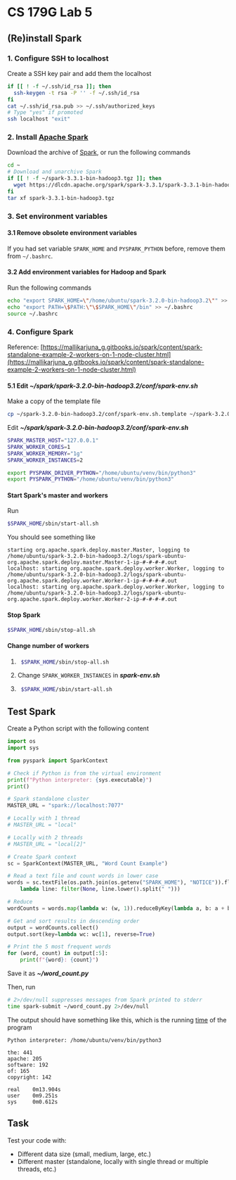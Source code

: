 



# CS 179G Lab 5

## (Re)install Spark

### 1. Configure SSH to localhost
Create a SSH key pair and add them the localhost 
```bash
if [[ ! -f ~/.ssh/id_rsa ]]; then
  ssh-keygen -t rsa -P '' -f ~/.ssh/id_rsa
fi
cat ~/.ssh/id_rsa.pub >> ~/.ssh/authorized_keys
# Type "yes" if promoted
ssh localhost "exit"
```

### 2. Install  [Apache Spark](https://spark.apache.org/)
Download the archive of  [Spark](https://dlcdn.apache.org/spark/spark-3.3.1/spark-3.3.1-bin-hadoop3.tgz), or run the following commands
```bash
cd ~
# Download and unarchive Spark
if [[ ! -f ~/spark-3.3.1-bin-hadoop3.tgz ]]; then
  wget https://dlcdn.apache.org/spark/spark-3.3.1/spark-3.3.1-bin-hadoop3.tgz
fi
tar xf spark-3.3.1-bin-hadoop3.tgz
```

### 3. Set environment variables
#### 3.1 Remove obsolete environment variables
If you had set variable `SPARK_HOME` and `PYSPARK_PYTHON` before, remove them from `~/.bashrc`.

#### 3.2 Add environment variables for Hadoop and Spark
Run the following commands
```bash
echo "export SPARK_HOME=\"/home/ubuntu/spark-3.2.0-bin-hadoop3.2\"" >> ~/.bashrc
echo "export PATH=\$PATH:\"\$SPARK_HOME\"/bin" >> ~/.bashrc
source ~/.bashrc
```

### 4. Configure Spark
Reference: [https://mallikarjuna_g.gitbooks.io/spark/content/spark-standalone-example-2-workers-on-1-node-cluster.html](https://mallikarjuna_g.gitbooks.io/spark/content/spark-standalone-example-2-workers-on-1-node-cluster.html)

#### 5.1 Edit *~/spark/spark-3.2.0-bin-hadoop3.2/conf/spark-env.sh*
Make a copy of the template file
```bash
cp ~/spark-3.2.0-bin-hadoop3.2/conf/spark-env.sh.template ~/spark-3.2.0-bin-hadoop3.2/conf/spark-env.sh
```
Edit ***~/spark/spark-3.2.0-bin-hadoop3.2/conf/spark-env.sh***
```bash
SPARK_MASTER_HOST="127.0.0.1"
SPARK_WORKER_CORES=1
SPARK_WORKER_MEMORY="1g"
SPARK_WORKER_INSTANCES=2

export PYSPARK_DRIVER_PYTHON="/home/ubuntu/venv/bin/python3"
export PYSPARK_PYTHON="/home/ubuntu/venv/bin/python3"
```

#### Start Spark's master and workers
Run
```bash
$SPARK_HOME/sbin/start-all.sh
```

You should see something like
```
starting org.apache.spark.deploy.master.Master, logging to /home/ubuntu/spark-3.2.0-bin-hadoop3.2/logs/spark-ubuntu-org.apache.spark.deploy.master.Master-1-ip-#-#-#-#.out
localhost: starting org.apache.spark.deploy.worker.Worker, logging to /home/ubuntu/spark-3.2.0-bin-hadoop3.2/logs/spark-ubuntu-org.apache.spark.deploy.worker.Worker-1-ip-#-#-#-#.out
localhost: starting org.apache.spark.deploy.worker.Worker, logging to /home/ubuntu/spark-3.2.0-bin-hadoop3.2/logs/spark-ubuntu-org.apache.spark.deploy.worker.Worker-2-ip-#-#-#-#.out
```

#### Stop Spark
```bash
$SPARK_HOME/sbin/stop-all.sh
```

#### Change number of workers
1. ```bash
	$SPARK_HOME/sbin/stop-all.sh
	```
2. Change `SPARK_WORKER_INSTANCES` in ***spark-env.sh***
3. ```bash
	$SPARK_HOME/sbin/start-all.sh
	``` 

## Test Spark
Create a Python script with the following content
```python
import os
import sys

from pyspark import SparkContext

# Check if Python is from the virtual environment
print(f"Python interpreter: {sys.executable}")
print()

# Spark standalone cluster
MASTER_URL = "spark://localhost:7077"

# Locally with 1 thread
# MASTER_URL = "local"

# Locally with 2 threads
# MASTER_URL = "local[2]"

# Create Spark context
sc = SparkContext(MASTER_URL, "Word Count Example")

# Read a text file and count words in lower case
words = sc.textFile(os.path.join(os.getenv("SPARK_HOME"), "NOTICE")).flatMap(
    lambda line: filter(None, line.lower().split(" ")))

# Reduce
wordCounts = words.map(lambda w: (w, 1)).reduceByKey(lambda a, b: a + b)

# Get and sort results in descending order
output = wordCounts.collect()
output.sort(key=lambda wc: wc[1], reverse=True)

# Print the 5 most frequent words
for (word, count) in output[:5]:
    print(f"{word}: {count}")
```

Save it as ***~/word_count.py***

Then, run
```bash
# 2>/dev/null suppresses messages from Spark printed to stderr
time spark-submit ~/word_count.py 2>/dev/null
```

The output should have something like this, which is the running [time](https://linuxize.com/post/linux-time-command/) of the program
```
Python interpreter: /home/ubuntu/venv/bin/python3

the: 441
apache: 205
software: 192
of: 165
copyright: 142

real    0m13.904s
user    0m9.251s
sys     0m0.612s
```

## Task
Test your code with:
- Different data size (small, medium, large, etc.)
- Different master (standalone, locally with single thread or multiple threads, etc.) 
